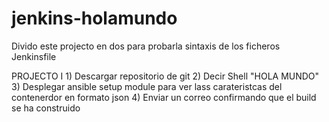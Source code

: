 # jenkins-holamundo
Divido este projecto en dos para probarla sintaxis de los ficheros Jenkinsfile

PROJECTO I
    1) Descargar repositorio de git
    2) Decir Shell "HOLA MUNDO"
    3) Desplegar ansible setup module para ver lass carateristcas del contenerdor en formato json
    4) Enviar un correo confirmando que el build se ha construido

